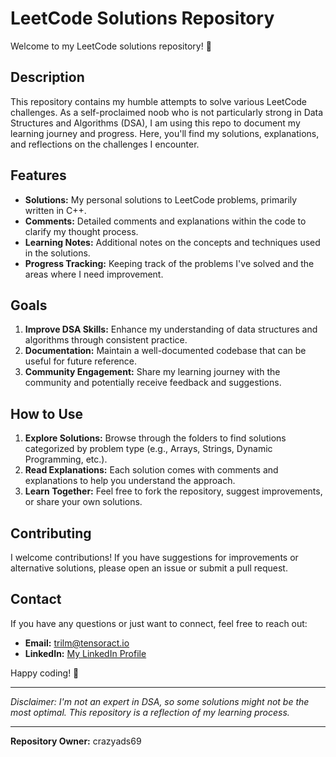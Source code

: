 # LeetCode Solutions Repository

Welcome to my LeetCode solutions repository! 🎉

## Description

This repository contains my humble attempts to solve various LeetCode challenges. As a self-proclaimed noob who is not particularly strong in Data Structures and Algorithms (DSA), I am using this repo to document my learning journey and progress. Here, you'll find my solutions, explanations, and reflections on the challenges I encounter.

## Features

- **Solutions:** My personal solutions to LeetCode problems, primarily written in C++.
- **Comments:** Detailed comments and explanations within the code to clarify my thought process.
- **Learning Notes:** Additional notes on the concepts and techniques used in the solutions.
- **Progress Tracking:** Keeping track of the problems I've solved and the areas where I need improvement.

## Goals

1. **Improve DSA Skills:** Enhance my understanding of data structures and algorithms through consistent practice.
2. **Documentation:** Maintain a well-documented codebase that can be useful for future reference.
3. **Community Engagement:** Share my learning journey with the community and potentially receive feedback and suggestions.

## How to Use

1. **Explore Solutions:** Browse through the folders to find solutions categorized by problem type (e.g., Arrays, Strings, Dynamic Programming, etc.).
2. **Read Explanations:** Each solution comes with comments and explanations to help you understand the approach.
3. **Learn Together:** Feel free to fork the repository, suggest improvements, or share your own solutions.

## Contributing

I welcome contributions! If you have suggestions for improvements or alternative solutions, please open an issue or submit a pull request.

## Contact

If you have any questions or just want to connect, feel free to reach out:

- **Email:** [trilm@tensoract.io](mailto:trilm@tensoract.io)
- **LinkedIn:** [My LinkedIn Profile](https://www.linkedin.com/in/trilm/)

Happy coding! 🚀

---

_Disclaimer: I'm not an expert in DSA, so some solutions might not be the most optimal. This repository is a reflection of my learning process._

---

**Repository Owner:** crazyads69
